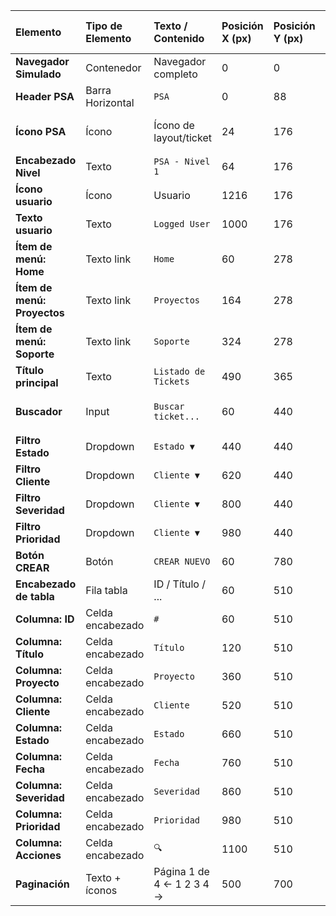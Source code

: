 | Elemento                    | Tipo de Elemento | Texto / Contenido         | Posición X (px) | Posición Y (px) | Ancho (px) | Alto (px) | Borde Radio (px) | Color Fondo | Color Texto | Fuente / Estilo        |
| :-------------------------- | :--------------- | :------------------------ | :-------------- | :-------------- | :--------- | :-------- | :--------------- | :---------- | :---------- | :--------------------- |
| **Navegador Simulado**      | Contenedor       | Navegador completo        | 0               | 0               | 1280       | 88        | -                | `#DDDDDD`   | N/A         | N/A                    |
| **Header PSA**              | Barra Horizontal | `PSA`                     | 0               | 88              | 1280       | 48        | 0                | `#333333`   | `#FFFFFF`   | 20px, bold, centrado   |
| **Ícono PSA**               | Ícono            | Ícono de layout/ticket    | 24              | 176             | 36         | 36        | N/A              | N/A         | `#444444`   | Icono Material (solid) |
| **Encabezado Nivel**        | Texto            | `PSA - Nivel 1`           | 64              | 176             | 240        | 32        | 0                | N/A         | `#222222`   | 32px, bold             |
| **Ícono usuario**           | Ícono            | Usuario                   | 1216            | 176             | 36         | 36        | 12               | N/A         | `#444444`   | Icono Material         |
| **Texto usuario**           | Texto            | `Logged User`             | 1000            | 176             | 200        | 40        | 0                | N/A         | `#444444`   | 32px                   |
| **Ítem de menú: Home**      | Texto link       | `Home`                    | 60              | 278             | 64         | 36        | 0                | N/A         | `#444444`   | 24px                   |
| **Ítem de menú: Proyectos** | Texto link       | `Proyectos`               | 164             | 278             | 120        | 36        | 0                | N/A         | `#444444`   | 24px                   |
| **Ítem de menú: Soporte**   | Texto link       | `Soporte`                 | 324             | 278             | 100        | 36        | 0                | N/A         | `#444444`   | 24px                   |
| **Título principal**        | Texto            | `Listado de Tickets`      | 490             | 365             | 400        | 48        | 0                | N/A         | `#222222`   | 40px, bold             |
| **Buscador**                | Input            | `Buscar ticket...`        | 60              | 440             | 360        | 40        | 8                | `#FFFFFF`   | `#444444`   | 16px, placeholder gris |
| **Filtro Estado**           | Dropdown         | `Estado ▼`                | 440             | 440             | 160        | 40        | 8                | `#FFFFFF`   | `#444444`   | 16px                   |
| **Filtro Cliente**          | Dropdown         | `Cliente ▼`               | 620             | 440             | 160        | 40        | 8                | `#FFFFFF`   | `#444444`   | 16px                   |
| **Filtro Severidad**        | Dropdown         | `Cliente ▼`               | 800             | 440             | 160        | 40        | 8                | `#FFFFFF`   | `#444444`   | 16px                   |
| **Filtro Prioridad**        | Dropdown         | `Cliente ▼`               | 980             | 440             | 160        | 40        | 8                | `#FFFFFF`   | `#444444`   | 16px                   |
| **Botón CREAR**             | Botón            | `CREAR NUEVO`             | 60              | 780             | 160        | 40        | 8                | `#28A745`   | `#FFFFFF`   | 16px, bold             |
| **Encabezado de tabla**     | Fila tabla       | ID / Título / ...         | 60              | 510             | 1160       | 40        | 0                | `#F0F0F0`   | `#444444`   | 16px, bold             |
| **Columna: ID**             | Celda encabezado | `#`                       | 60              | 510             | 60         | 40        | 0                | `#F0F0F0`   | `#444444`   | 16px, bold             |
| **Columna: Título**         | Celda encabezado | `Título`                  | 120             | 510             | 240        | 40        | 0                | `#F0F0F0`   | `#444444`   | 16px, bold             |
| **Columna: Proyecto**       | Celda encabezado | `Proyecto`                | 360             | 510             | 160        | 40        | 0                | `#F0F0F0`   | `#444444`   | 16px, bold             |
| **Columna: Cliente**        | Celda encabezado | `Cliente`                 | 520             | 510             | 140        | 40        | 0                | `#F0F0F0`   | `#444444`   | 16px, bold             |
| **Columna: Estado**         | Celda encabezado | `Estado`                  | 660             | 510             | 100        | 40        | 0                | `#F0F0F0`   | `#444444`   | 16px, bold             |
| **Columna: Fecha**          | Celda encabezado | `Fecha`                   | 760             | 510             | 100        | 40        | 0                | `#F0F0F0`   | `#444444`   | 16px, bold             |
| **Columna: Severidad**      | Celda encabezado | `Severidad`               | 860             | 510             | 120        | 40        | 0                | `#F0F0F0`   | `#444444`   | 16px, bold             |
| **Columna: Prioridad**      | Celda encabezado | `Prioridad`               | 980             | 510             | 120        | 40        | 0                | `#F0F0F0`   | `#444444`   | 16px, bold             |
| **Columna: Acciones**       | Celda encabezado | `🔍`                      | 1100            | 510             | 120        | 40        | 0                | `#F0F0F0`   | `#444444`   | 16px, bold             |
| **Paginación**              | Texto + íconos   | Página 1 de 4 ← 1 2 3 4 → | 500             | 700             | 280        | 36        | 0                | N/A         | `#444444`   | 16px, centrado         |
